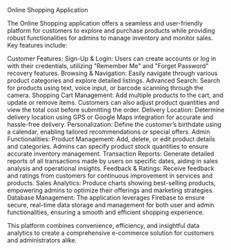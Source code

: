 Online Shopping Application

The Online Shopping application offers a seamless and user-friendly platform for customers to explore and purchase products while providing robust functionalities for admins to manage inventory and monitor sales. Key features include:

Customer Features:
Sign-Up & Login: Users can create accounts or log in with their credentials, utilizing "Remember Me" and "Forget Password" recovery features.
Browsing & Navigation: Easily navigate through various product categories and explore detailed listings.
Advanced Search: Search for products using text, voice input, or barcode scanning through the camera.
Shopping Cart Management: Add multiple products to the cart, and update or remove items. Customers can also adjust product quantities and view the total cost before submitting the order.
Delivery Location: Determine delivery location using GPS or Google Maps integration for accurate and hassle-free delivery.
Personalization: Define the customer’s birthdate using a calendar, enabling tailored recommendations or special offers.
Admin Functionalities:
Product Management: Add, delete, or edit product details and categories. Admins can specify product stock quantities to ensure accurate inventory management.
Transaction Reports: Generate detailed reports of all transactions made by users on specific dates, aiding in sales analysis and operational insights.
Feedback & Ratings: Receive feedback and ratings from customers for continuous improvement in services and products.
Sales Analytics: Produce charts showing best-selling products, empowering admins to optimize their offerings and marketing strategies.
Database Management:
The application leverages Firebase to ensure secure, real-time data storage and management for both user and admin functionalities, ensuring a smooth and efficient shopping experience.

This platform combines convenience, efficiency, and insightful data analytics to create a comprehensive e-commerce solution for customers and administrators alike.
